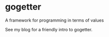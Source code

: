 # gogetter
A framework for programming in terms of values

See my blog for a friendly intro to gogetter.
